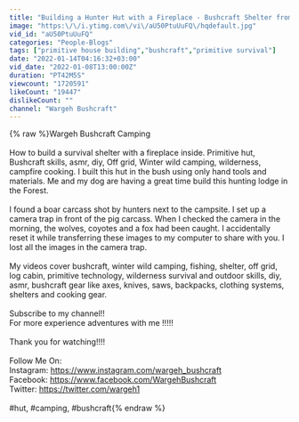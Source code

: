 ```yaml
---
title: "Building a Hunter Hut with a Fireplace - Bushcraft Shelter from Wood and Clay (Part:1)"
image: "https:\/\/i.ytimg.com\/vi\/aU50PtuUuFQ\/hqdefault.jpg"
vid_id: "aU50PtuUuFQ"
categories: "People-Blogs"
tags: ["primitive house building","bushcraft","primitive survival"]
date: "2022-01-14T04:16:32+03:00"
vid_date: "2022-01-08T13:00:00Z"
duration: "PT42M5S"
viewcount: "1720591"
likeCount: "19447"
dislikeCount: ""
channel: "Wargeh Bushcraft"
---
```

{% raw %}Wargeh Bushcraft Camping<br /><br />How to build a survival shelter with a fireplace inside. Primitive hut, Bushcraft skills, asmr, diy, Off grid, Winter wild camping, wilderness, campfire cooking. I built this hut in the bush using only hand tools and materials. Me and my dog are having a great time build this hunting lodge in the Forest.<br /><br />I found a boar carcass shot by hunters next to the campsite. I set up a camera trap in front of the pig carcass. When I checked the camera in the morning, the wolves, coyotes and a fox had been caught. I accidentally reset it while transferring these images to my computer to share with you. I lost all the images in the camera trap.<br /><br />My videos cover bushcraft, winter wild camping, fishing, shelter, off grid, log cabin, primitive technology, wilderness survival and outdoor skills, diy, asmr, bushcraft gear like axes, knives, saws, backpacks, clothing systems, shelters and cooking gear.<br /><br />Subscribe to my channel!! <br />For more experience  adventures with me !!!!!<br /><br />Thank you for watching!!!!<br /><br />Follow Me On:<br />Instagram:  <a rel="nofollow" target="blank" href="https://www.instagram.com/wargeh_bushcraft">https://www.instagram.com/wargeh_bushcraft</a><br />Facebook:  <a rel="nofollow" target="blank" href="https://www.facebook.com/WargehBushcraft">https://www.facebook.com/WargehBushcraft</a><br />Twitter:       <a rel="nofollow" target="blank" href="https://twitter.com/wargeh1">https://twitter.com/wargeh1</a><br /><br />#hut, #camping, #bushcraft{% endraw %}

